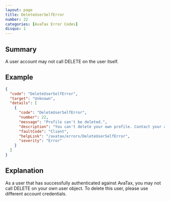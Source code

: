 ```yaml
---
layout: page
title: DeleteUserSelfError
number: 22
categories: [AvaTax Error Codes]
disqus: 1
---
```


## Summary

A user account may not call DELETE on the user itself.

## Example

```json
{
  "code": "DeleteUserSelfError",
  "target": "Unknown",
  "details": [
    {
      "code": "DeleteUserSelfError",
      "number": 22,
      "message": "Profile can't be deleted.",
      "description": "You can't delete your own profile. Contact your account administrator for help. -0-",
      "faultCode": "Client",
      "helpLink": "/avatax/errors/DeleteUserSelfError",
      "severity": "Error"
    }
  ]
}
```

## Explanation

As a user that has successfully authenticated against AvaTax, you may not call DELETE on your own user object.  To delete this user, please use different account credentials.
